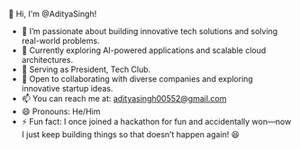 👋 Hi, I'm @AdityaSingh!

- 👀 I’m passionate about building innovative tech solutions and solving real-world problems.
- 🌱 Currently exploring AI-powered applications and scalable cloud architectures.
- 💼 Serving as President, Tech Club.
- 💞️ Open to collaborating with diverse companies and exploring innovative startup ideas.
- 📫 You can reach me at: adityasingh00552@gmail.com
- 😄 Pronouns: He/Him
- ⚡ Fun fact: I once joined a hackathon for fun and accidentally won—now I just keep building things so that doesn’t happen again! 😆

